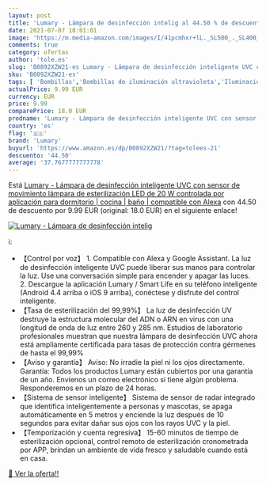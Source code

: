 ```yaml
---
layout: post
title: 'Lumary - Lámpara de desinfección intelig al 44.50 % de descuento'
date: 2021-07-07 18:01:01
image: 'https://m.media-amazon.com/images/I/41pcmhxr+lL._SL500_._SL400_.jpg'
comments: true
category: ofertas
author: 'tole.es'
slug: 'B0892XZW21-es Lumary - Lámpara de desinfección inteligente UVC con...'
sku: 'B0892XZW21-es'
tags: [ 'Bombillas','Bombillas de iluminación ultravioleta','Iluminación','alexa','lumary', ]
actualPrice: 9.99 EUR
currency: EUR
price: 9.99
comparePrice: 18.0 EUR
prodname: 'Lumary - Lámpara de desinfección inteligente UVC con sensor de movimiento lámpara de esterilización LED de 20 W controlada por aplicación para dormitorio | cocina | baño | compatible con Alexa'
country: 'es'
flag: '🇪🇸'
brand: 'Lumary'
buyurl: 'https://www.amazon.es/dp/B0892XZW21/?tag=tolees-21'
descuento: '44.50'
average: '37.7677777777778'
---
```


Está [Lumary - Lámpara de desinfección inteligente UVC con sensor de movimiento lámpara de esterilización LED de 20 W controlada por aplicación para dormitorio | cocina | baño | compatible con Alexa](https://www.amazon.es/dp/B0892XZW21/?tag=tolees-21) con 44.50 de descuento por 9.99 EUR (original: 18.0 EUR) en el siguiente enlace!

[![Lumary - Lámpara de desinfección intelig](https://m.media-amazon.com/images/I/41pcmhxr+lL._SL500_._SL400_.jpg)](https://www.amazon.es/dp/B0892XZW21/?tag=tolees-21)

ℹ️:

- 【Control por voz】 1. Compatible con Alexa y Google Assistant. La luz de desinfección inteligente UVC puede liberar sus manos para controlar la luz. Use una conversación simple para encender y apagar las luces. 2. Descargue la aplicación Lumary / Smart Life en su teléfono inteligente (Android 4.4 arriba o iOS 9 arriba), conéctese y disfrute del control inteligente.
- 【Tasa de esterilización del 99,99%】 La luz de desinfección UV destruye la estructura molecular del ADN o ARN en virus con una longitud de onda de luz entre 260 y 285 nm. Estudios de laboratorio profesionales muestran que nuestra lámpara de desinfección UVC ahora está ampliamente certificada para tasas de protección contra gérmenes de hasta el 99,99%
- 【Aviso y garantía】 Aviso: No irradie la piel ni los ojos directamente. Garantía: Todos los productos Lumary están cubiertos por una garantía de un año. Envíenos un correo electrónico si tiene algún problema. Responderemos en un plazo de 24 horas.
- 【Sistema de sensor inteligente】 Sistema de sensor de radar integrado que identifica inteligentemente a personas y mascotas, se apaga automáticamente en 5 metros y enciende la luz después de 10 segundos para evitar dañar sus ojos con los rayos UVC y la piel.
- 【Temporización y cuenta regresiva】 15-60 minutos de tiempo de esterilización opcional, control remoto de esterilización cronometrada por APP, brindan un ambiente de vida fresco y saludable cuando está en casa.

[🛒 Ver la oferta!!](https://www.amazon.es/dp/B0892XZW21/?tag=tolees-21)
